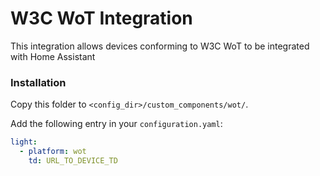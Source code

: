 # W3C WoT Integration

This integration allows devices conforming to W3C WoT to be integrated with Home Assistant

### Installation

Copy this folder to `<config_dir>/custom_components/wot/`.

Add the following entry in your `configuration.yaml`:

```yaml
light:
  - platform: wot
    td: URL_TO_DEVICE_TD
  
```
